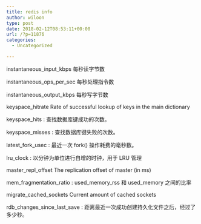 ```yaml
---
title: redis info
author: wiloon
type: post
date: 2018-02-12T08:53:11+00:00
url: /?p=11876
categories:
  - Uncategorized

---
```

instantaneous\_input\_kbps 每秒读字节数
  
instantaneous\_ops\_per_sec 每秒处理指令数
  
instantaneous\_output\_kbps 每秒写字节数
  
keyspace_hitrate Rate of successful lookup of keys in the main dictionary
  
keyspace_hits : 查找数据库键成功的次数。
  
keyspace_misses : 查找数据库键失败的次数。
  
latest\_fork\_usec : 最近一次 fork() 操作耗费的毫秒数。

lru_clock : 以分钟为单位进行自增的时钟，用于 LRU 管理
  
master\_repl\_offset The replication offset of master (in ms)
  
mem\_fragmentation\_ratio : used\_memory\_rss 和 used_memory 之间的比率
  
migrate\_cached\_sockets Current amount of cached sockets
  
rdb\_changes\_since\_last\_save : 距离最近一次成功创建持久化文件之后，经过了多少秒。
